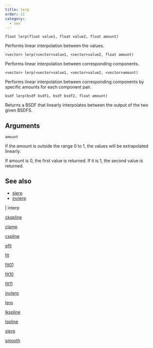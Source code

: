 ```yaml
---
title: lerp
order: 11
category:
  - vex
---
```


`float lerp(float value1, float value2, float amount)`

Performs linear interpolation between the values.

`<vector> lerp(<vector>value1, <vector>value2, float amount)`

Performs linear interpolation between corresponding components.

`<vector> lerp(<vector>value1, <vector>value2, <vector>amount)`

Performs linear interpolation between corresponding components by specific amounts for each component pair.

`bsdf lerp(bsdf bsdf1, bsdf bsdf2, float amount)`

Returns a BSDF that linearly interpolates between the output of the two given BSDFS.

## Arguments

`amount`

If the amount is outside the range 0 to 1, the values will be extrapolated linearly.

If amount is 0, the first value is returned. If it is 1, the second value is returned.

## See also

- [slerp](slerp.html)
- [invlerp](invlerp.html)

|
interp

[ckspline](ckspline.html)

[clamp](clamp.html)

[cspline](cspline.html)

[efit](efit.html)

[fit](fit.html)

[fit01](fit01.html)

[fit10](fit10.html)

[fit11](fit11.html)

[invlerp](invlerp.html)

[lerp](lerp.html)

[lkspline](lkspline.html)

[lspline](lspline.html)

[slerp](slerp.html)

[smooth](smooth.html)
